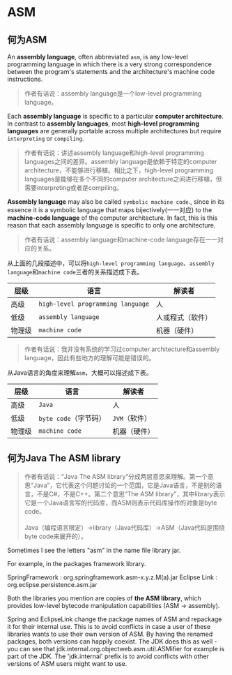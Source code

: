 # ASM

## 何为ASM

An **assembly language**, often abbreviated `asm`, is any low-level programming language in which there is a very strong correspondence between the program's statements and the architecture's machine code instructions.

> 作者有话说：assembly language是一个low-level programming language。

Each **assembly language** is specific to a particular **computer architecture**. In contrast to **assembly languages**, most **high-level programming languages** are generally portable across multiple architectures but require `interpreting` or `compiling`.

> 作者有话说：讲述assembly language和high-level programming languages之间的差异。assembly language是依赖于特定的computer architecture，不能够进行移植。相比之下，high-level programming languages是能够在多个不同的computer architecture之间进行移植，但需要interpreting或者是compiling。

**Assembly language** may also be called `symbolic machine code`., since in its essence it is a symbolic language that maps bijectively(一一对应) to the **machine-code language** of the computer architecture. In fact, this is this reason that each assembly language is specific to only one architecture.

> 作者有话说：assembly language和machine-code language存在一一对应的关系。

从上面的几段描述中，可以将`high-level programming language`、`assembly language`和`machine code`三者的关系描述成下表。

| 层级   | 语言                              | 解读者           |
| ------ | --------------------------------- | ---------------- |
| 高级   | `high-level programming language` | 人               |
| 低级   | `assembly language`               | 人或程式（软件） |
| 物理级 | `machine code`                    | 机器（硬件）     |

> 作者有话说：我并没有系统的学习过computer architecture和assembly language，因此有些地方的理解可能是错误的。

从Java语言的角度来理解`asm`，大概可以描述成下表。

| 层级   | 语言                  | 解读者        |
| ------ | --------------------- | ------------- |
| 高级   | `Java`                | 人            |
| 低级   | `byte code`（字节码） | `JVM`（软件） |
| 物理级 | `machine code`        | 机器（硬件）  |

## 何为Java The ASM library

> 作者有话说：“Java The ASM library”分成两层意思来理解。第一个意思“Java”，它代表这个问题讨论的一个范围，它是Java语言，不是别的语言，不是C#，不是C++。第二个意思“The ASM library”，其中library表示它是一个Java语言写的代码库，而ASM则表示代码库操作的对象是byte code。  
> &nbsp;&nbsp;  
> Java（编程语言限定）->library（Java代码库）->ASM（Java代码是围绕byte code来展开的）。


Sometimes I see the letters "asm" in the name file library jar.

For example, in the packages framework library.

SpringFramework  :  org.springframework.asm-x.y.z.M(a).jar 
Eclipse Link     :  org.eclipse.persistence.asm.jar

Both the libraries you mention are copies of **the ASM library**, which provides low-level bytecode manipulation capabilities (ASM -> assembly).

Spring and EclipseLink change the package names of ASM and repackage it for their internal use. This is to avoid conflicts in case a user of these libraries wants to use their own version of ASM. By having the renamed packages, both versions can happily coexist. The JDK does this as well - you can see that jdk.internal.org.objectweb.asm.util.ASMifier for example is part of the JDK. The 'jdk.internal' prefix is to avoid conflicts with other versions of ASM users might want to use.

